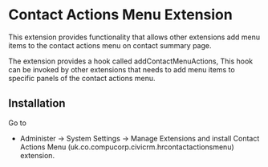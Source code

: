 Contact Actions Menu Extension
======

This extension provides functionality that allows other extensions 
add menu items to the contact actions menu on contact summary page.

The extension provides a hook called addContactMenuActions, This hook 
can be invoked by other extensions that needs to add menu items to 
specific panels of the contact actions menu.

Installation
------

Go to 
- Administer -> System Settings -> Manage Extensions
and install Contact Actions Menu (uk.co.compucorp.civicrm.hrcontactactionsmenu) extension.